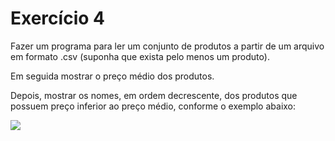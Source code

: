# Exercício 4

Fazer um programa para ler um conjunto de produtos a partir de um arquivo em formato .csv (suponha que exista pelo menos um produto).

Em seguida mostrar o preço médio dos produtos.

Depois, mostrar os nomes, em ordem decrescente, dos produtos que possuem preço inferior ao preço médio, conforme o exemplo abaixo:

![](https://i.ibb.co/bm3hc9J/imagem-2022-04-29-180919168.png)
